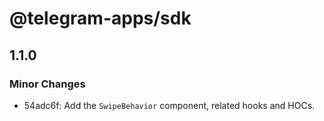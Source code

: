 # @telegram-apps/sdk

## 1.1.0

### Minor Changes

- 54adc6f: Add the `SwipeBehavior` component, related hooks and HOCs.
